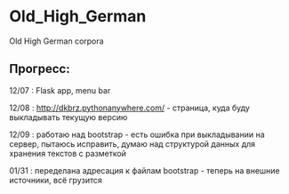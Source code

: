 # Old_High_German
Old High German corpora

## Прогресс:

12/07 : Flask app, menu bar

12/08 : http://dkbrz.pythonanywhere.com/ - страница, куда буду выкладывать текущую версию

12/09 : работаю над bootstrap - есть ошибка при выкладывании на сервер, пытаюсь исправить, думаю над структурой данных для хранения текстов с разметкой

01/31 : переделана адресация к файлам bootstrap - теперь на внешние источники, всё грузится
